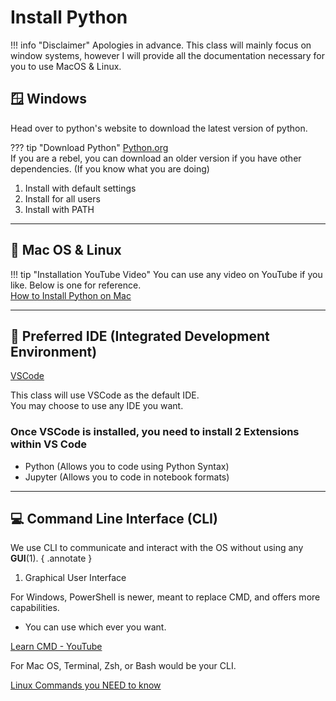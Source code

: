 # Install Python
!!! info "Disclaimer"
    Apologies in advance. This class will mainly focus on window systems, however I will provide all the documentation
    necessary for you to use MacOS & Linux.

## 🪟 Windows
Head over to python's website to download the latest version of python.  

??? tip "Download Python"
    [Python.org](https://www.python.org/)  
    If you are a rebel, you can download an older version if you have other dependencies. (If you know what you are doing)
1. Install with default settings
2. Install for all users
3. Install with PATH

---

## 🍎 Mac OS & Linux
!!! tip "Installation YouTube Video"
    You can use any video on YouTube if you like. Below is one for reference.  
    [How to Install Python on Mac](https://www.youtube.com/watch?v=nhv82tvFfkM)  

---

## 🦖 Preferred IDE (Integrated Development Environment)
[VSCode](https://code.visualstudio.com/download)  

This class will use VSCode as the default IDE.  
You may choose to use any IDE you want.

### Once VSCode is installed, you need to install 2 Extensions within VS Code

- Python (Allows you to code using Python Syntax)
- Jupyter (Allows you to code in notebook formats)

---

## 💻 Command Line Interface (CLI)
We use CLI to communicate and interact with the OS without using any **GUI**(1).
{ .annotate }  

1. Graphical User Interface  

For Windows, PowerShell is newer, meant to replace CMD, and offers more capabilities.  
- You can use which ever you want.

[Learn CMD - YouTube](https://www.youtube.com/watch?v=MBBWVgE0ewk&list=PL6gx4Cwl9DGDV6SnbINlVUd0o2xT4JbMu)  


For Mac OS, Terminal, Zsh, or Bash would be your CLI.  

[Linux Commands you NEED to know](https://www.youtube.com/watch?v=gd7BXuUQ91w)